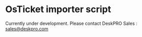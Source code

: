 OsTicket importer script
========================

Currently under development. Please contact DeskPRO Sales : sales@deskpro.com
